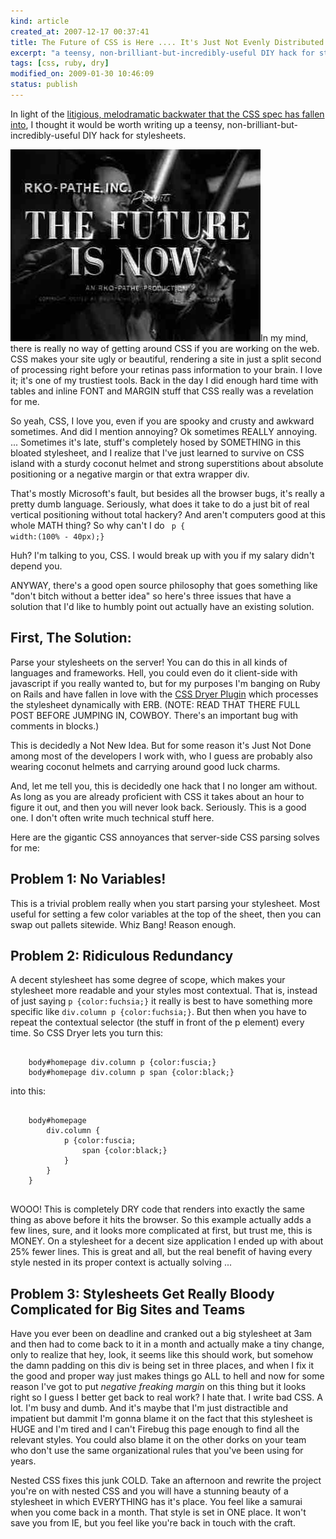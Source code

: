 ```yaml
--- 
kind: article
created_at: 2007-12-17 00:37:41
title: The Future of CSS is Here .... It's Just Not Evenly Distributed
excerpt: "a teensy, non-brilliant-but-incredibly-useful DIY hack for stylesheets."
tags: [css, ruby, dry]
modified_on: 2009-01-30 10:46:09
status: publish
---
```


In light of the <a href="http://www.stuffandnonsense.co.uk/malarkey/more/css_unworking_group/">litigious, melodramatic backwater that the CSS spec has fallen into</a>, I thought it would be worth writing up a teensy, non-brilliant-but-incredibly-useful DIY hack for stylesheets.

<img src='/images/future-is-now-slate.jpg' alt='The future is now' />In my mind, there is really no way of getting around CSS if you are working on the web. CSS makes your site ugly or beautiful, rendering a site in just a split second of processing right before your retinas pass information to your brain. I love it; it's one of my trustiest tools. Back in the day I did enough hard time with tables and inline FONT and MARGIN stuff that CSS really was a revelation for me.

So yeah, CSS, I love you, even if you are spooky and crusty and awkward sometimes. And did I mention annoying? Ok sometimes REALLY annoying. ... Sometimes it's late, stuff's completely hosed by SOMETHING in this bloated stylesheet, and I realize that I've just learned to survive on CSS island with a sturdy coconut helmet and strong superstitions about absolute positioning or a negative margin or that extra wrapper div.

That's mostly Microsoft's fault, but besides all the browser bugs, it's really a pretty dumb language. Seriously, what does it take to do a just bit of real vertical positioning without total hackery? And aren't computers good at this whole MATH thing? So why can't I do <code> p { width:(100% - 40px);}</code>

Huh? I'm talking to you, CSS. I would break up with you if my salary didn't depend you. 

ANYWAY, there's a good open source philosophy that goes something like "don't bitch without a better idea" so here's three issues that have a solution that I'd like to humbly point out actually have an existing solution. 

<h2>First, The Solution:</h2> Parse your stylesheets on the server! You can do this in all kinds of languages and frameworks. Hell, you could even do it client-side with javascript if you really wanted to, but for my purposes I'm banging on Ruby on Rails and have fallen in love with the <a href="http://blog.airbladesoftware.com/2006/12/11/cssdryer-dry-up-your-css">CSS Dryer Plugin</a> which processes the stylesheet dynamically with ERB. (NOTE: READ THAT THERE FULL POST BEFORE JUMPING IN, COWBOY. There's an important bug with comments in blocks.) 

This is decidedly a Not New Idea. But for some reason it's Just Not Done among most of the developers I work with, who I guess are probably also wearing coconut helmets and carrying around good luck charms. 

And, let me tell you, this is decidedly one hack that I no longer am without. As long as you are already proficient with CSS it takes about an hour to figure it out, and then you will never look back. Seriously. This is a good one. I don't often write much technical stuff here.

Here are the gigantic CSS annoyances that server-side CSS parsing solves for me:

<h2>Problem 1: No Variables!</h2>
This is a trivial problem really when you start parsing your stylesheet. Most useful for setting a few color variables at the top of the sheet, then you can swap out pallets sitewide. Whiz Bang! Reason enough.

<h2>Problem 2: Ridiculous Redundancy</h2>
A decent stylesheet has some degree of scope, which makes your stylesheet more readable and your styles most contextual. That is, instead of just saying <code>p {color:fuchsia;}</code> it really is best to have something more specific like <code>div.column p {color:fuchsia;}</code>. But then when you have to repeat the contextual selector (the stuff in front of the p element) every time. So CSS Dryer lets you turn this: 

<pre><code>
    body#homepage div.column p {color:fuscia;}
    body#homepage div.column p span {color:black;}
</code></pre>

into this: 

<pre>
    <code>
    body#homepage 
        div.column {
            p {color:fuscia;
                span {color:black;}
            }
        }
    }
    </code>
</pre>

WOOO! This is completely DRY code that renders into exactly the same thing as above before it hits the browser. So this example actually adds a few lines, sure, and it looks more complicated at first, but trust me, this is MONEY. On a stylesheet for a decent size application I ended up with about 25% fewer lines. This is great and all, but the real benefit of having every style nested in its proper context is actually solving ...

<h2>Problem 3: Stylesheets Get Really Bloody Complicated for Big Sites and Teams</h2> 
Have you ever been on deadline and cranked out a big stylesheet at 3am and then had to come back to it in a month and actually make a tiny change, only to realize that hey, look, it seems like this should work, but somehow the damn padding on this div is being set in three places, and when I fix it the good and proper way just makes things go ALL to hell and now for some reason I've got to put <em>negative freaking margin</em> on this thing but it looks right so I guess I better get back to real work? I hate that. I write bad CSS. A lot. I'm busy and dumb. And it's maybe that I'm just distractible and impatient but dammit I'm gonna blame it on the fact that this stylesheet is HUGE and I'm tired and I can't Firebug this page enough to find all the relevant styles. You could also blame it on the other dorks on your team who don't use the same organizational rules that you've been using for years. 

Nested CSS fixes this junk COLD. Take an afternoon and rewrite the project you're on with nested CSS and you will have a stunning beauty of a stylesheet in which EVERYTHING has it's place. You feel like a samurai when you come back in a month. That style is set in ONE place. It won't save you from IE, but you feel like you're back in touch with the craft.